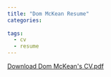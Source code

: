 ```yaml
---
title: "Dom McKean Resume"
categories:
 
tags:
  - cv
  - resume
---
```


<a href="./directory/yourfile.pdf" download="DomMcKean_CV">Download Dom McKean's CV.pdf</a>
